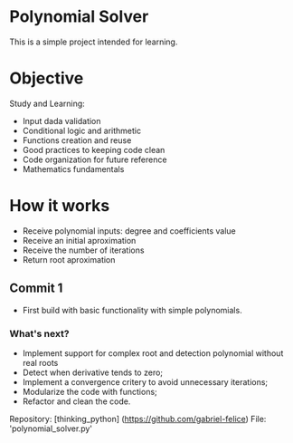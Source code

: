 # Polynomial Solver
This is a simple project intended for learning.

# Objective

Study and Learning:

- Input dada validation
- Conditional logic and arithmetic
- Functions creation and reuse
- Good practices to keeping code clean
- Code organization for future reference
- Mathematics fundamentals

# How it works
- Receive polynomial inputs: degree and coefficients value
- Receive an initial aproximation
- Receive the number of iterations
- Return root aproximation


## Commit 1 

- First build with basic functionality with simple polynomials.

### What's next?

- Implement support for complex root and detection polynomial without real roots
- Detect when derivative tends to zero;
- Implement a convergence critery to avoid unnecessary iterations;
- Modularize the code with functions;
- Refactor and clean the code.
      

Repository: [thinking_python] (https://github.com/gabriel-felice)
File: 'polynomial_solver.py'




